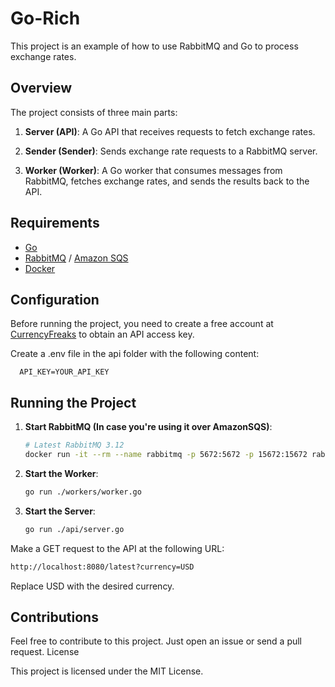 # Go-Rich

This project is an example of how to use RabbitMQ and Go to process exchange rates.

## Overview

The project consists of three main parts:

1. **Server (API)**: A Go API that receives requests to fetch exchange rates.

2. **Sender (Sender)**: Sends exchange rate requests to a RabbitMQ server.

3. **Worker (Worker)**: A Go worker that consumes messages from RabbitMQ, fetches exchange rates, and sends the results back to the API.

## Requirements

- [Go](https://golang.org/dl/)
- [RabbitMQ](https://www.rabbitmq.com/download.html) / [Amazon SQS](https://aws.amazon.com/pt/sqs/)
- [Docker](https://docs.docker.com/engine/install/)

## Configuration

Before running the project, you need to create a free account at [CurrencyFreaks](https://currencyfreaks.com/) to obtain an API access key.

Create a .env file in the api folder with the following content:

      API_KEY=YOUR_API_KEY


## Running the Project

1. **Start RabbitMQ (In case you're using it over AmazonSQS)**:
   ```bash
   # Latest RabbitMQ 3.12
   docker run -it --rm --name rabbitmq -p 5672:5672 -p 15672:15672 rabbitmq:3.12-management

2. **Start the Worker**:
   ```bash
   go run ./workers/worker.go

3. **Start the Server**:

   ```bash
   go run ./api/server.go

Make a GET request to the API at the following URL:
   ```bash
   http://localhost:8080/latest?currency=USD
   ```
Replace USD with the desired currency.

## Contributions

Feel free to contribute to this project. Just open an issue or send a pull request.
License

This project is licensed under the MIT License.
